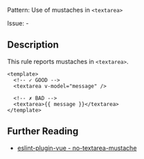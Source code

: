 Pattern: Use of mustaches in `<textarea>`

Issue: -

## Description

This rule reports mustaches in `<textarea>`.

<eslint-code-block :rules="{'vue/no-textarea-mustache': ['error']}">

```vue
<template>
  <!-- ✓ GOOD -->
  <textarea v-model="message" />

  <!-- ✗ BAD -->
  <textarea>{{ message }}</textarea>
</template>
```

</eslint-code-block>

## Further Reading

* [eslint-plugin-vue - no-textarea-mustache](https://eslint.vuejs.org/rules/no-textarea-mustache.html)
